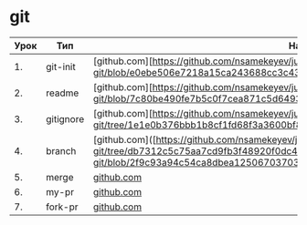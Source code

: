 # git

| Урок | Тип               | Название  | Ссылка                     |
| ---- | ----------------- | --------- | -------------------------- |
| 1.   |  git-init  | [github.com][https://github.com/nsamekeyev/jusan-git/blob/e0ebe506e7218a15ca243688cc3c43e22fbd66bc] |
| 2.   |  readme    | [github.com][https://github.com/nsamekeyev/jusan-git/blob/7c80be490fe7b5c0f7cea871c5d64938a718b962] |
| 3.   |  gitignore | [github.com][https://github.com/nsamekeyev/jusan-git/tree/1e1e0b376bbb1b8cf1fd68f3a3600bf8cee4285a] |
| 4.   |  branch    | [github.com]([https://github.com/nsamekeyev/jusan-git/tree/db7312c5c75aa7cd9fb3f48920f0dc4b8b364b52]/[https://github.com/nsamekeyev/jusan-git/blob/2f9c93a94c54ca8dbea12506703703974a5fa2d3] |
| 5.   |  merge     | [github.com](./merge/)     |
| 6.   |  my-pr     | [github.com](./my-pr/)     |
| 7.   |  fork-pr   | [github.com](./fork-pr/)   |
